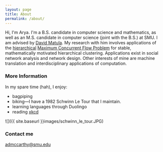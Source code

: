 ```yaml
---
layout: page
title: About
permalink: /about/
---
```


Hi, I'm Arya. I'm a B.S. candidate in computer science and mathematics, as well as an M.S. candidate in computer science (joint with the B.S.) at SMU. I am advised by [David Matula](http://lyle.smu.edu/~matula/). My research with him involves applications of the [hierarchical](http://dl.acm.org/citation.cfm?id=1415200) [Maximum Concurrent Flow Problem](https://en.wikipedia.org/wiki/Multi-commodity_flow_problem) for stable, mathematically motivated hierarchical clustering. Applications exist in social network analysis and network design. Other interests of mine are machine translation and interdisciplinary applications of computation.

### More Information

In my spare time (hah), I enjoy:

- bagpiping
- biking—I have a 1982 Schwinn Le Tour that I maintain.
- learning languages through Duolingo
- reading [xkcd](http://xkcd.com)

![]({{ site.baseurl }}images/schwinn_le_tour.JPG)

### Contact me

[admccarthy@smu.edu](mailto:admccarthy@smu.edu)
